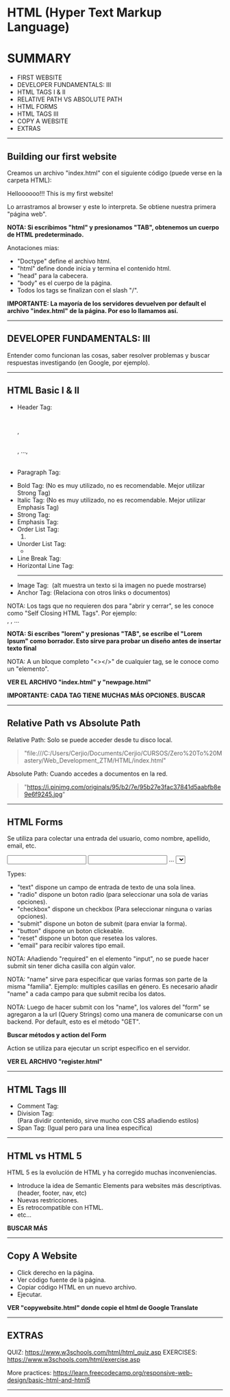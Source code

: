 # HTML (Hyper Text Markup Language)

# SUMMARY

   - FIRST WEBSITE
   - DEVELOPER FUNDAMENTALS: III
   - HTML TAGS I & II
   - RELATIVE PATH VS ABSOLUTE PATH
   - HTML FORMS
   - HTML TAGS III
   - COPY A WEBSITE
   - EXTRAS

--------------------------------------------------------------------------------------------------------------------------------------

## Building our first website

Creamos un archivo "index.html" con el siguiente código (puede verse en la carpeta HTML):

   <!DOCTYPE html>	
   <html>
   	<head>
			<title>
				My First Website!
			</title>
		</head>
		<body>
			Helloooooo!!!
			This is my first website!
		</body>
	</html>

Lo arrastramos al browser y este lo interpreta. Se obtiene nuestra primera "página web".

**NOTA: Si escribimos "html" y presionamos "TAB", obtenemos un cuerpo de HTML predeterminado.**

Anotaciones mias:

- "Doctype" define el archivo html.
- "html" define donde inicia y termina el contenido html.
- "head" para la cabecera.
- "body" es el cuerpo de la página.
- Todos los tags se finalizan con el slash "/".

**IMPORTANTE: La mayoría de los servidores devuelven por default el archivo "index.html" de la página. Por eso lo llamamos así.**

--------------------------------------------------------------------------------------------------------------------------------------

## DEVELOPER FUNDAMENTALS: III

Entender como funcionan las cosas, saber resolver problemas y buscar respuestas investigando (en Google, por ejemplo).

--------------------------------------------------------------------------------------------------------------------------------------

## HTML Basic I & II

   * Header Tag:           <h1></h1>, <h2></h2>, ..., <h6></h6>
   * Paragraph Tag:        <p></p>
   * Bold Tag:             <b></b>        (No es muy utilizado, no es recomendable. Mejor utilizar Strong Tag)
   * Italic Tag:           <i></i>        (No es muy utilizado, no es recomendable. Mejor utilizar Emphasis Tag)
   * Strong Tag:           <strong></strong>
   * Emphasis Tag:         <em></em>
   * Order List Tag:       <ol> <li></li> </ol>
   * Unorder List Tag:     <ul> <li></li> </ul>
   * Line Break Tag:       <br>
   * Horizontal Line Tag:  <hr>
   * Image Tag:            <img src="" alt="" width="" height="">       (alt muestra un texto si la imagen no puede mostrarse)
   * Anchor Tag:           <a href=""></a>                              (Relaciona con otros links o documentos)

NOTA: Los tags que no requieren dos para "abrir y cerrar", se les conoce como "Self Closing HTML Tags".
      Por ejemplo: <br>, <img src="">, ...

**NOTA: Si escribes "lorem" y presionas "TAB", se escribe el "Lorem Ipsum" como borrador.
        Esto sirve para probar un diseño antes de insertar texto final**

NOTA: A un bloque completo "<></>" de cualquier tag, se le conoce como un "elemento".

**VER EL ARCHIVO "index.html" y "newpage.html"**

**IMPORTANTE: CADA TAG TIENE MUCHAS MÁS OPCIONES. BUSCAR**

--------------------------------------------------------------------------------------------------------------------------------------

## Relative Path vs Absolute Path

Relative Path: Solo se puede acceder desde tu disco local.
   
   > "file:///C:/Users/Cerjio/Documents/Cerjio/CURSOS/Zero%20To%20Mastery/Web_Development_ZTM/HTML/index.html"

Absolute Path: Cuando accedes a documentos en la red.

   > "https://i.pinimg.com/originals/95/b2/7e/95b27e3fac37841d5aabfb8e9e6f9245.jpg"

--------------------------------------------------------------------------------------------------------------------------------------

## HTML Forms

Se utiliza para colectar una entrada del usuario, como nombre, apellido, email, etc.

   <form method="" action="">
      <input type="" name="">
      <input type="" name="">
      ...
      <select>
         <option></option>
         <option></option>
         ...
      </select>
   </form>

Types: 

   - "text" dispone un campo de entrada de texto de una sola linea.
   - "radio" dispone un boton radio (para seleccionar una sola de varias opciones).
   - "checkbox" dispone un checkbox (Para seleccionar ninguna o varias opciones).
   - "submit" dispone un boton de submit (para enviar la forma).
   - "button" dispone un boton clickeable.
   - "reset" dispone un boton que resetea los valores.
   - "email" para recibir valores tipo email.

NOTA: Añadiendo "required" en el elemento "input", no se puede hacer submit sin tener dicha casilla con algún valor.

NOTA: "name" sirve para especificar que varias formas son parte de la misma "familia". Ejemplo: multiples casillas en género.
      Es necesario añadir "name" a cada campo para que submit reciba los datos.

NOTA: Luego de hacer submit con los "name", los valores del "form" se agregaron a la url (Query Strings) como una manera de
      comunicarse con un backend. Por default, esto es el método "GET".

**Buscar métodos y action del Form**

Action se utiliza para ejecutar un script específico en el servidor.

**VER EL ARCHIVO "register.html"**

--------------------------------------------------------------------------------------------------------------------------------------

## HTML Tags III

   * Comment Tag:       <!-- Comentario -->
   * Division Tag:      <div></div>             (Para dividir contenido, sirve mucho con CSS añadiendo estilos)
   * Span Tag:          <span></span>           (Igual pero para una linea específica)

--------------------------------------------------------------------------------------------------------------------------------------

## HTML vs HTML 5

HTML 5 es la evolucíón de HTML y ha corregido muchas inconveniencias.

   - Introduce la idea de Semantic Elements para websites más descriptivas. (header, footer, nav, etc)
   - Nuevas restricciones.
   - Es retrocompatible con HTML.
   - etc...

**BUSCAR MÁS**

--------------------------------------------------------------------------------------------------------------------------------------

## Copy A Website

   - Click derecho en la página.
   - Ver código fuente de la página.
   - Copiar código HTML en un nuevo archivo.
   - Ejecutar.

**VER "copywebsite.html" donde copie el html de Google Translate**

--------------------------------------------------------------------------------------------------------------------------------------

## EXTRAS

QUIZ:       https://www.w3schools.com/html/html_quiz.asp
EXERCISES:  https://www.w3schools.com/html/exercise.asp

More practices: https://learn.freecodecamp.org/responsive-web-design/basic-html-and-html5

--------------------------------------------------------------------------------------------------------------------------------------
